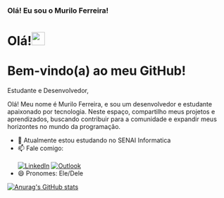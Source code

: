 ### Olá! Eu sou o Murilo Ferreira!
<h1 align="left">Olá!<img src="https://raw.githubusercontent.com/kaueMarques/kaueMarques/master/hi.gif" height="30px"><br><br>Bem-vindo(a) ao meu GitHub!</h1

Estudante e Desenvolvedor, 

Olá! Meu nome é Murilo Ferreira, e sou um desenvolvedor e estudante apaixonado por tecnologia. Neste espaço, compartilho meus projetos e aprendizados, buscando contribuir para a comunidade e expandir meus horizontes no mundo da programação.

- 🔭 Atualmente estou estudando no SENAI Informatica
- 📫 Fale comigo:
<br><br>[![LinkedIn](https://img.shields.io/badge/linkedin-%230077B5.svg?style=for-the-badge&logo=linkedin&logoColor=white)](https://www.linkedin.com/in/muriloferreiralopes/)
[![Outlook](https://img.shields.io/badge/Microsoft_Outlook-0078D4?style=for-the-badge&logo=microsoft-outlook&logoColor=white)](mailto:murilo.lopes5@fatec.sp.gov.br)
- 😄 Pronomes: Ele/Dele

[![Anurag's GitHub stats](https://github-readme-stats.vercel.app/api?username=Murilo-Ferreira-Lopes&count_private=true&show_icons=true&theme=transparent&locale=pt-br)](https://github.com/Murilo-Ferreira-Lopes/github-readme-stats)
  
  
<!--
**Murilo-Ferreira-Lopes/Murilo-Ferreira-Lopes** is a ✨ _special_ ✨ repository because its `README.md` (this file) appears on your GitHub profile.

Here are some ideas to get you started:

- 🔭 Atualmente estou estudando no SENAI Informatica
- 🌱 Estou Aprendendo a utilizar novas linguagens
- 😄 Pronomes: ele/dele
-->
